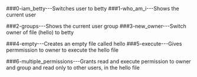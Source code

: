 ###0-iam_betty---Switches user to betty
###1-who_am_i---Shows the current user
 
###2-groups---Shows the current user group
###3-new_owner---Switch owner of file (hello) to betty
 
###4-empty---Creates an empty file called hello
###5-execute---Gives permmission to owner to execute the hello file
 
###6-multiple_permissions---Grants read and execute permission to owner and group and read only to other users, in the hello file
 
